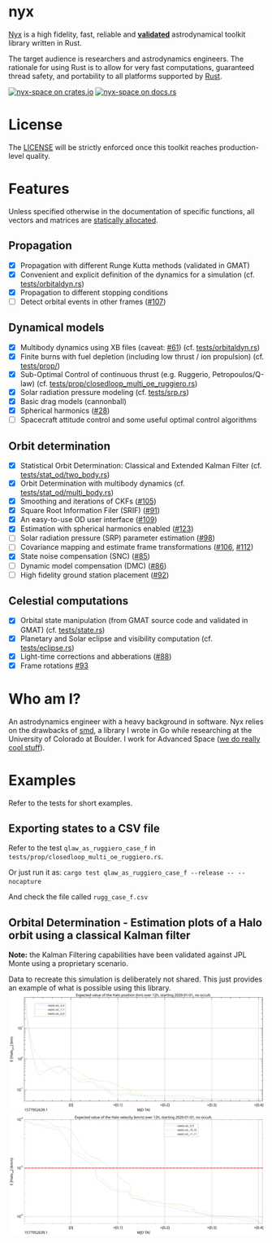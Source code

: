# nyx
[Nyx](https://en.wikipedia.org/wiki/Nyx) is a high fidelity, fast, reliable and **[validated](./VALIDATION.md)** astrodynamical toolkit library written in Rust.

The target audience is researchers and astrodynamics engineers. The rationale for using Rust is to allow for very fast computations, guaranteed thread safety,
and portability to all platforms supported by [Rust](https://forge.rust-lang.org/platform-support.html).

[![nyx-space on crates.io][cratesio-image]][cratesio]
[![nyx-space on docs.rs][docsrs-image]][docsrs]

[cratesio-image]: https://img.shields.io/crates/v/nyx-space.svg
[cratesio]: https://crates.io/crates/nyx-space
[docsrs-image]: https://docs.rs/nyx-space/badge.svg
[docsrs]: https://docs.rs/nyx-space/

# License
The [LICENSE](./LICENSE) will be strictly enforced once this toolkit reaches production-level quality.

# Features
Unless specified otherwise in the documentation of specific functions, all vectors and matrices are [statically allocated](https://discourse.nphysics.org/t/statically-typed-matrices-whose-size-is-a-multiple-or-another-one/460/4).

## Propagation
- [x] Propagation with different Runge Kutta methods (validated in GMAT)
- [x] Convenient and explicit definition of the dynamics for a simulation (cf. [tests/orbitaldyn.rs](tests/orbitaldyn.rs))
- [x] Propagation to different stopping conditions
- [ ] Detect orbital events in other frames ([#107](https://gitlab.com/chrisrabotin/nyx/issues/107))
## Dynamical models
- [x] Multibody dynamics using XB files (caveat: [#61](https://gitlab.com/chrisrabotin/nyx/issues/61)) (cf. [tests/orbitaldyn.rs](tests/orbitaldyn.rs))
- [x] Finite burns with fuel depletion (including low thrust / ion propulsion) (cf. [tests/prop/](tests/prop/))
- [x] Sub-Optimal Control of continuous thrust (e.g. Ruggerio, Petropoulos/Q-law) (cf. [tests/prop/closedloop_multi_oe_ruggiero.rs](tests/prop/closedloop_multi_oe_ruggiero.rs))
- [x] Solar radiation pressure modeling (cf. [tests/srp.rs](tests/srp.rs))
- [x] Basic drag models (cannonball)
- [x] Spherical harmonics ([#28](https://gitlab.com/chrisrabotin/nyx/issues/28))
- [ ] Spacecraft attitude control and some useful optimal control algorithms
## Orbit determination
- [x] Statistical Orbit Determination: Classical and Extended Kalman Filter (cf. [tests/stat_od/two_body.rs](tests/stat_od/two_body.rs))
- [x] Orbit Determination with multibody dynamics (cf. [tests/stat_od/multi_body.rs](tests/stat_od/multi_body.rs))
- [x] Smoothing and iterations of CKFs ([#105](https://gitlab.com/chrisrabotin/nyx/issues/105))
- [x] Square Root Information Filer (SRIF) ([#91](https://gitlab.com/chrisrabotin/nyx/issues/91))
- [x] An easy-to-use OD user interface ([#109](https://gitlab.com/chrisrabotin/nyx/issues/109))
- [x] Estimation with spherical harmonics enabled ([#123](https://gitlab.com/chrisrabotin/nyx/issues/123))
- [ ] Solar radiation pressure (SRP) parameter estimation ([#98](https://gitlab.com/chrisrabotin/nyx/issues/98))
- [ ] Covariance mapping and estimate frame transformations ([#106](https://gitlab.com/chrisrabotin/nyx/issues/106), [#112](https://gitlab.com/chrisrabotin/nyx/issues/112))
- [x] State noise compensation (SNC) ([#85](https://gitlab.com/chrisrabotin/nyx/issues/85))
- [ ] Dynamic model compensation (DMC) ([#86](https://gitlab.com/chrisrabotin/nyx/issues/86))
- [ ] High fidelity ground station placement ([#92](https://gitlab.com/chrisrabotin/nyx/issues/92))
## Celestial computations
- [x] Orbital state manipulation (from GMAT source code and validated in GMAT) (cf. [tests/state.rs](tests/state.rs))
- [x] Planetary and Solar eclipse and visibility computation (cf. [tests/eclipse.rs](tests/eclipse.rs))
- [x] Light-time corrections and abberations ([#88](https://gitlab.com/chrisrabotin/nyx/issues/88))
- [x] Frame rotations [#93](https://gitlab.com/chrisrabotin/nyx/issues/93)

# Who am I?
An astrodynamics engineer with a heavy background in software. Nyx relies on the drawbacks of
[smd](https://github.com/ChristopherRabotin/smd), a library I wrote in Go while researching at the University
of Colorado at Boulder. I work for Advanced Space ([we do really cool stuff](http://advanced-space.com/)).

# Examples
Refer to the tests for short examples.

## Exporting states to a CSV file
Refer to the test `qlaw_as_ruggiero_case_f` in `tests/prop/closedloop_multi_oe_ruggiero.rs`.

Or just run it as:
`cargo test qlaw_as_ruggiero_case_f --release -- --nocapture`

And check the file called `rugg_case_f.csv`

## Orbital Determination - Estimation plots of a Halo orbit using a classical Kalman filter
**Note:** the Kalman Filtering capabilities have been validated against JPL Monte using a proprietary scenario.

Data to recreate this simulation is deliberately not shared. This just provides an example of what is possible using this library.
![Halo position covar](./data/halo_ckf_pos.png "E[Halo position]")
![Halo velocity covar](./data/halo_ckf_vel.png "E[Halo velocity]")